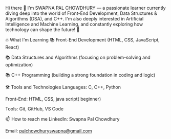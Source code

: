 Hi there 👋
I'm SWAPNA PAL CHOWDHURY — a passionate learner currently diving deep into the world of Front-End Development, Data Structures & Algorithms (DSA), and C++.
I'm also deeply interested in Artificial Intelligence and Machine Learning, and constantly exploring how technology can shape the future! 🚀

🔥 What I'm Learning
📚 Front-End Development (HTML, CSS, JavaScript, React)

📚 Data Structures and Algorithms (focusing on problem-solving and optimization)

📚 C++ Programming (building a strong foundation in coding and logic)

🛠️ Tools and Technologies
Languages: C, C++, Python 

Front-End: HTML, CSS, java script( beginner)

Tools: Git, GitHub, VS Code

📫 How to reach me
LinkedIn: Swapna Pal Chowdhury

Email: palchowdhuryswapna@gmail.com

